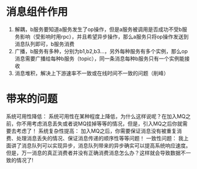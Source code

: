 # 消息组件作用
1. 解耦，b服务要知道a服务发生了op操作，但是a服务被调用是否成功不受b服务影响（受影响时用rpc），并且希望异步操作，那么a服务只将op操作发送到消息队列即可，b服务消费
2. 广播，b服务有多种，分别为b1,b2,b3...，另外每种服务有多个实例，那么op消息需要广播给每种b服务（topic），同一条消息每种b服务只有一个实例能接收
3. 消息堆积，解决上下游速率不一致或在线时间不一致的问题（削峰）
# 带来的问题
系统可用性降低： 系统可用性在某种程度上降低，为什么这样说呢？在加入MQ之前，你不用考虑消息丢失或者说MQ挂掉等等的情况，但是，引入MQ之后你就需要去考虑了！
系统复杂性提高： 加入MQ之后，你需要保证消息没有被重复消费、处理消息丢失的情况、保证消息传递的顺序性等等问题！
一致性问题： 我上面讲了消息队列可以实现异步，消息队列带来的异步确实可以提高系统响应速度。但是，万一消息的真正消费者并没有正确消费消息怎么办？这样就会导致数据不一致的情况了!
